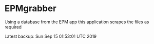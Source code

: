 # EPMgrabber
Using a database from the EPM app this application scrapes the files as required


Latest backup: Sun Sep 15 01:53:01 UTC 2019
